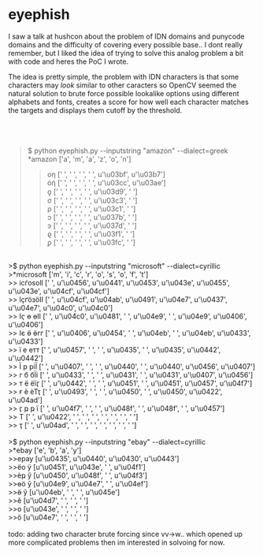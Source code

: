 # eyephish

I saw a talk at hushcon about the problem of IDN domains and punycode
domains and the difficulty of covering every possible base.. I dont
really remember, but I liked the idea of trying to solve this analog
problem a bit with code and heres the PoC I wrote.<br>

The idea is pretty simple, the problem with IDN characters is that
some characters may _look_ similar to other caracters so OpenCV seemed the 
natural solution to brute force possible lookalike options using different
alphabets and fonts, creates a score for how well each character matches
the targets and displays them cutoff by the threshold.<br>
<br>
<br>
<br>
>$ python eyephish.py  --inputstring "amazon" --dialect=greek<br>
>*amazon ['a', 'm', 'a', 'z', 'o', 'n']<br>
>>    οη [' ', ' ', ' ', ' ', u'\u03bf', u'\u03b7']<br>
>>    όή [' ', ' ', ' ', ' ', u'\u03cc', u'\u03ae']<br>
>>    ϙ  [' ', ' ', ' ', ' ', u'\u03d9', ' ']<br>
>>    σ  [' ', ' ', ' ', ' ', u'\u03c3', ' ']<br>
>>    ρ  [' ', ' ', ' ', ' ', u'\u03c1', ' ']<br>
>>    ͻ  [' ', ' ', ' ', ' ', u'\u037b', ' ']<br>
>>    ͽ  [' ', ' ', ' ', ' ', u'\u037d', ' ']<br>
>>    ϱ  [' ', ' ', ' ', ' ', u'\u03f1', ' ']<br>
>>    ϼ  [' ', ' ', ' ', ' ', u'\u03fc', ' ']<br>
<br>
>$ python eyephish.py  --inputstring "microsoft" --dialect=cyrillic  <br>
>*microsoft ['m', 'i', 'c', 'r', 'o', 's', 'o', 'f', 't']<br>
>> ісѓоѕоӏӏ [' ', u'\u0456', u'\u0441', u'\u0453', u'\u043e', u'\u0455', u'\u043e', u'\u04cf', u'\u04cf']<br>
>> ӏҫґӧзӧӀӀ [' ', u'\u04cf', u'\u04ab', u'\u0491', u'\u04e7', u'\u0437', u'\u04e7', u'\u04c0', u'\u04c0']<br>
>> Ӏҁ ө өІІ [' ', u'\u04c0', u'\u0481', ' ', u'\u04e9', ' ', u'\u04e9', u'\u0406', u'\u0406']<br>
>> Іє ӫ ӫгг [' ', u'\u0406', u'\u0454', ' ', u'\u04eb', ' ', u'\u04eb', u'\u0433', u'\u0433']<br>
>> ї  е етт [' ', u'\u0457', ' ', ' ', u'\u0435', ' ', u'\u0435', u'\u0442', u'\u0442']<br>
>> Ї  р ріЇ [' ', u'\u0407', ' ', ' ', u'\u0440', ' ', u'\u0440', u'\u0456', u'\u0407']<br>
>> г  б бЇі [' ', u'\u0433', ' ', ' ', u'\u0431', ' ', u'\u0431', u'\u0407', u'\u0456']<br>
>> т  ё ёїӷ [' ', u'\u0442', ' ', ' ', u'\u0451', ' ', u'\u0451', u'\u0457', u'\u04f7']<br>
>> ғ  ѐ ѐТҭ [' ', u'\u0493', ' ', ' ', u'\u0450', ' ', u'\u0450', u'\u0422', u'\u04ad']<br>
>> ӷ  ҏ ҏ ї [' ', u'\u04f7', ' ', ' ', u'\u048f', ' ', u'\u048f', ' ', u'\u0457']<br>
>> Т        [' ', u'\u0422', ' ', ' ', ' ', ' ', ' ', ' ', ' ']<br>
>> ҭ        [' ', u'\u04ad', ' ', ' ', ' ', ' ', ' ', ' ', ' ']<br>
<br>
>$ python eyephish.py  --inputstring "ebay" --dialect=cyrillic  <br>
>*ebay ['e', 'b', 'a', 'y']<br>
>>ерау [u'\u0435', u'\u0440', u'\u0430', u'\u0443']<br>
>>ёо ӱ [u'\u0451', u'\u043e', ' ', u'\u04f1']<br>
>>ѐҏ ӳ [u'\u0450', u'\u048f', ' ', u'\u04f3']<br>
>>өӧ ӯ [u'\u04e9', u'\u04e7', ' ', u'\u04ef']<br>
>>ӫ  ў [u'\u04eb', ' ', ' ', u'\u045e']<br>
>>ӗ    [u'\u04d7', ' ', ' ', ' ']<br>
>>о    [u'\u043e', ' ', ' ', ' ']<br>
>>ӧ    [u'\u04e7', ' ', ' ', ' ']<br>
<br>
todo: adding two character brute forcing since vv->w.. which opened up more complicated problems then im interested in solvoing for now.<br>

